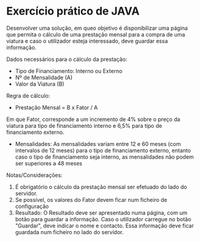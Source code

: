 # Exercício prático de JAVA

Desenvolver uma solução, em queo objetivo é disponibilizar uma página que permita o cálculo de uma prestação mensal para a compra de uma viatura e caso o utilizador esteja interessado, deve guardar essa informação.

Dados necessários para o cálculo da prestação:  
- Tipo de Financiamento: Interno ou Externo  
- Nº de Mensalidade (A)  
- Valor da Viatura (B)  
  
Regra de cálculo:  
- Prestação Mensal = B x Fator / A 

Em que Fator, corresponde a um incremento de 4% sobre o preço da viatura para tipo de financiamento interno e 6,5% para tipo de financiamento externo.  

- Mensalidades: As mensalidades variam entre 12 e 60 meses (com intervalos de 12 meses) para o tipo de financiamento externo, entanto caso o tipo de financiamento seja interno, as mensalidades não podem ser superiores a 48 meses  

Notas/Considerações:  
1. É obrigatório o cálculo da prestação mensal ser efetuado do lado do servidor.  
2. Se possível, os valores do Fator devem ficar num ficheiro de configuração  
3. Resultado: O Resultado deve ser apresentado numa página, com um botão para guardar a informação. Caso o utilizador carregue no botão "Guardar", deve indicar o nome e contacto. Essa informação deve ficar guardada num ficheiro no lado do servidor.